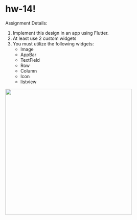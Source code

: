 # hw-14!




Assignment Details:
1. Implement this design in an app using Flutter.
2. At least use 2 custom widgets 
4. You must utilize the following widgets:
   - Image
   - AppBar
   - TextField
   - Row
   - Column
   - Icon
   - listview
   

<img width="395" src="https://github.com/flutter-tuwaiq/hw-14/assets/94795551/a595d3ae-211f-42d8-a2c3-2d7efd904351">
